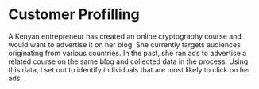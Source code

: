# Customer Profilling

A Kenyan entrepreneur has created an online cryptography course and would want to advertise it on her blog. She currently targets audiences originating from various countries. In the past, she ran ads to advertise a related course on the same blog and collected data in the process. Using this data, I set out to identify individuals that are most likely to click on her ads.